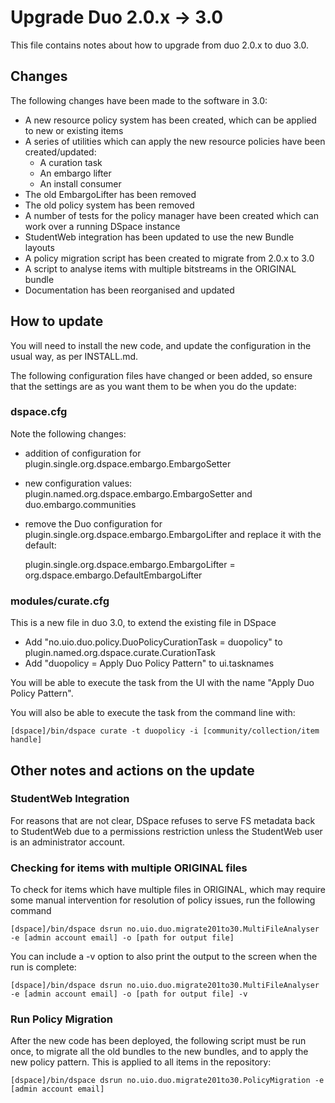# Upgrade Duo 2.0.x -> 3.0

This file contains notes about how to upgrade from duo 2.0.x to duo 3.0.

## Changes

The following changes have been made to the software in 3.0:

* A new resource policy system has been created, which can be applied to new or existing items
* A series of utilities which can apply the new resource policies have been created/updated:
    * A curation task
    * An embargo lifter
    * An install consumer
* The old EmbargoLifter has been removed
* The old policy system has been removed
* A number of tests for the policy manager have been created which can work over a running DSpace instance
* StudentWeb integration has been updated to use the new Bundle layouts
* A policy migration script has been created to migrate from 2.0.x to 3.0
* A script to analyse items with multiple bitstreams in the ORIGINAL bundle
* Documentation has been reorganised and updated

## How to update

You will need to install the new code, and update the configuration in the usual way, as per INSTALL.md.

The following configuration files have changed or been added, so ensure that the settings are as you want them to be
when you do the update:

### dspace.cfg

Note the following changes:

* addition of configuration for plugin.single.org.dspace.embargo.EmbargoSetter
* new configuration values: plugin.named.org.dspace.embargo.EmbargoSetter and duo.embargo.communities
* remove the Duo configuration for plugin.single.org.dspace.embargo.EmbargoLifter and replace it with the default:

    plugin.single.org.dspace.embargo.EmbargoLifter = org.dspace.embargo.DefaultEmbargoLifter

### modules/curate.cfg

This is a new file in duo 3.0, to extend the existing file in DSpace

* Add "no.uio.duo.policy.DuoPolicyCurationTask = duopolicy" to plugin.named.org.dspace.curate.CurationTask
* Add "duopolicy = Apply Duo Policy Pattern" to ui.tasknames

You will be able to execute the task from the UI with the name "Apply Duo Policy Pattern".  

You will also be able to execute the task from the command line with:

    [dspace]/bin/dspace curate -t duopolicy -i [community/collection/item handle]
    
## Other notes and actions on the update

### StudentWeb Integration

For reasons that are not clear, DSpace refuses to serve FS metadata back to StudentWeb due to a permissions restriction
unless the StudentWeb user is an administrator account.

### Checking for items with multiple ORIGINAL files

To check for items which have multiple files in ORIGINAL, which may require some manual intervention for resolution
of policy issues, run the following command

    [dspace]/bin/dspace dsrun no.uio.duo.migrate201to30.MultiFileAnalyser -e [admin account email] -o [path for output file]
    
You can include a -v option to also print the output to the screen when the run is complete:

    [dspace]/bin/dspace dsrun no.uio.duo.migrate201to30.MultiFileAnalyser -e [admin account email] -o [path for output file] -v

### Run Policy Migration

After the new code has been deployed, the following script must be run once, to migrate all the old bundles to the new
bundles, and to apply the new policy pattern.  This is applied to all items in the repository:

    [dspace]/bin/dspace dsrun no.uio.duo.migrate201to30.PolicyMigration -e [admin account email]
    
    